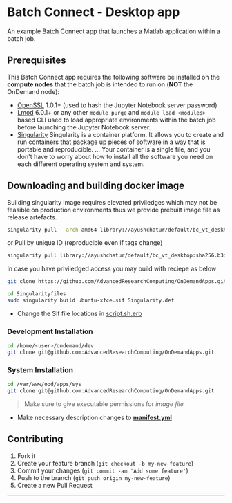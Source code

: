 
# Batch Connect - Desktop app 

An example Batch Connect app that launches a Matlab application within a
batch job.

## Prerequisites

This Batch Connect app requires the following software be installed on the
**compute nodes** that the batch job is intended to run on (**NOT** the
OnDemand node):

- [OpenSSL](https://www.openssl.org/) 1.0.1+ (used to hash the Jupyter Notebook
  server password)
- [Lmod](https://www.tacc.utexas.edu/research-development/tacc-projects/lmod)
  6.0.1+ or any other `module purge` and `module load <modules>` based CLI
  used to load appropriate environments within the batch job before launching
  the Jupyter Notebook server.
- [Singularity](https://sylabs.io/guides/3.0/user-guide/installation.html) Singularity is a container platform. It allows you to create and run containers that package up pieces of software in a way that is portable and reproducible. ... Your container is a single file, and you don't have to worry about how to install all the software you need on each different operating system and system.

## Downloading and building docker image

Building singularity image requires elevated priviledges which may not be feasible on production environments thus we provide prebuilt image file as release artefacts.

``` sh 
singularity pull --arch amd64 library://ayushchatur/default/bc_vt_desktop:v2.0 
```

or Pull by unique ID (reproducible even if tags change) 

``` sh 
singularity pull library://ayushchatur/default/bc_vt_desktop:sha256.b3d4f08674eb7c205c154c700b91cd667c93d73da02c7d59dedb198c1e2e7b48 

```

In case you have priviledged access you may build with reciepe as below 

``` sh 
git clone https://github.com/AdvancedResearchComputing/OnDemandApps.git

cd Singularityfiles
sudo singularity build ubuntu-xfce.sif Singularity.def

```

- Change the Sif file locations in [script.sh.erb](https://github.com/AdvancedResearchComputing/OnDemandApps/blob/4780885fd1b22b98cc55ff5cc9728e636429bc1d/bc_vt_desktop/template/before.sh.erb#L28)


### Development Installation

```bash
cd /home/<user>/ondemand/dev
git clone git@github.com:AdvancedResearchComputing/OnDemandApps.git
```

### System Installation
```bash
cd /var/www/ood/apps/sys
git clone git@github.com:AdvancedResearchComputing/OnDemandApps.git
```
> Make sure to give executable permissions for *image file*


- Make necessary description changes to **[manifest.yml](./manifest.yml)**
## Contributing

1. Fork it 
2. Create your feature branch (`git checkout -b my-new-feature`)
3. Commit your changes (`git commit -am 'Add some feature'`)
4. Push to the branch (`git push origin my-new-feature`)
5. Create a new Pull Request

---
